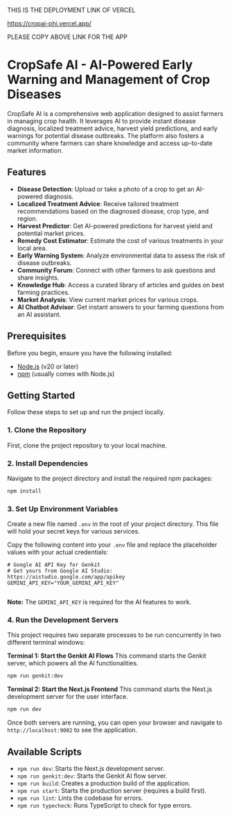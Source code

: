 
THIS IS THE DEPLOYMENT LINK OF VERCEL 

https://cropai-phi.vercel.app/

PLEASE COPY ABOVE LINK FOR THE APP







# CropSafe AI - AI-Powered Early Warning and Management of Crop Diseases

CropSafe AI is a comprehensive web application designed to assist farmers in managing crop health. It leverages AI to provide instant disease diagnosis, localized treatment advice, harvest yield predictions, and early warnings for potential disease outbreaks. The platform also fosters a community where farmers can share knowledge and access up-to-date market information.

## Features

- **Disease Detection**: Upload or take a photo of a crop to get an AI-powered diagnosis.
- **Localized Treatment Advice**: Receive tailored treatment recommendations based on the diagnosed disease, crop type, and region.
- **Harvest Predictor**: Get AI-powered predictions for harvest yield and potential market prices.
- **Remedy Cost Estimator**: Estimate the cost of various treatments in your local area.
- **Early Warning System**: Analyze environmental data to assess the risk of disease outbreaks.
- **Community Forum**: Connect with other farmers to ask questions and share insights.
- **Knowledge Hub**: Access a curated library of articles and guides on best farming practices.
- **Market Analysis**: View current market prices for various crops.
- **AI Chatbot Advisor**: Get instant answers to your farming questions from an AI assistant.

## Prerequisites

Before you begin, ensure you have the following installed:
- [Node.js](https://nodejs.org/en/) (v20 or later)
- [npm](https://www.npmjs.com/) (usually comes with Node.js)

## Getting Started

Follow these steps to set up and run the project locally.

### 1. Clone the Repository

First, clone the project repository to your local machine.

### 2. Install Dependencies

Navigate to the project directory and install the required npm packages:

```bash
npm install
```

### 3. Set Up Environment Variables

Create a new file named `.env` in the root of your project directory. This file will hold your secret keys for various services.

Copy the following content into your `.env` file and replace the placeholder values with your actual credentials:

```env
# Google AI API Key for Genkit
# Get yours from Google AI Studio: https://aistudio.google.com/app/apikey
GEMINI_API_KEY="YOUR_GEMINI_API_KEY"


```

**Note:** The `GEMINI_API_KEY` is required for the AI features to work.

### 4. Run the Development Servers

This project requires two separate processes to be run concurrently in two different terminal windows:

**Terminal 1: Start the Genkit AI Flows**
This command starts the Genkit server, which powers all the AI functionalities.

```bash
npm run genkit:dev
```

**Terminal 2: Start the Next.js Frontend**
This command starts the Next.js development server for the user interface.

```bash
npm run dev
```

Once both servers are running, you can open your browser and navigate to `http://localhost:9002` to see the application.

## Available Scripts

- `npm run dev`: Starts the Next.js development server.
- `npm run genkit:dev`: Starts the Genkit AI flow server.
- `npm run build`: Creates a production build of the application.
- `npm run start`: Starts the production server (requires a build first).
- `npm run lint`: Lints the codebase for errors.
- `npm run typecheck`: Runs TypeScript to check for type errors.
